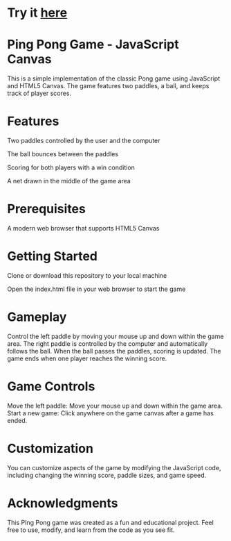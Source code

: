 # Try it [here](https://jenniferr326.github.io/classic-arcade/)

# Ping Pong Game - JavaScript Canvas

This is a simple implementation of the classic Pong game using JavaScript and HTML5 Canvas. The game features two paddles, a ball, and keeps track of player scores.


# Features

Two paddles controlled by the user and the computer

The ball bounces between the paddles

Scoring for both players with a win condition

A net drawn in the middle of the game area

# Prerequisites

A modern web browser that supports HTML5 Canvas

# Getting Started

Clone or download this repository to your local machine

Open the index.html file in your web browser to start the game

# Gameplay

Control the left paddle by moving your mouse up and down within the game area.
The right paddle is controlled by the computer and automatically follows the ball.
When the ball passes the paddles, scoring is updated.
The game ends when one player reaches the winning score.

# Game Controls

Move the left paddle: Move your mouse up and down within the game area.
Start a new game: Click anywhere on the game canvas after a game has ended.

# Customization
You can customize aspects of the game by modifying the JavaScript code, including changing the winning score, paddle sizes, and game speed.

# Acknowledgments

This PIng Pong game was created as a fun and educational project. Feel free to use, modify, and learn from the code as you see fit.






